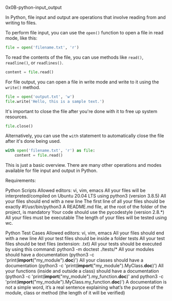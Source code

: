 0x0B-python-input_output


In Python, file input and output are operations that involve reading from and writing to files. 

To perform file input, you can use the `open()` function to open a file in read mode, like this:

```python
file = open('filename.txt', 'r')
```

To read the contents of the file, you can use methods like `read()`, `readline()`, or `readlines()`.

```python
content = file.read()
```

For file output, you can open a file in write mode and write to it using the `write()` method.

```python
file = open('output.txt', 'w')
file.write('Hello, this is a sample text.')
```

It's important to close the file after you're done with it to free up system resources.

```python
file.close()
```

Alternatively, you can use the `with` statement to automatically close the file after it's done being used.

```python
with open('filename.txt', 'r') as file:
    content = file.read()
```

This is just a basic overview. There are many other operations and modes available for file input and output in Python.


Requirements:

Python Scripts
Allowed editors: vi, vim, emacs
All your files will be interpreted/compiled on Ubuntu 20.04 LTS using python3 (version 3.8.5)
All your files should end with a new line
The first line of all your files should be exactly #!/usr/bin/python3
A README.md file, at the root of the folder of the project, is mandatory
Your code should use the pycodestyle (version 2.8.*)
All your files must be executable
The length of your files will be tested using wc.

Python Test Cases
Allowed editors: vi, vim, emacs
All your files should end with a new line
All your test files should be inside a folder tests
All your test files should be text files (extension: .txt)
All your tests should be executed by using this command: python3 -m doctest ./tests/*
All your modules should have a documentation (python3 -c 'print(__import__("my_module").__doc__)')
All your classes should have a documentation (python3 -c 'print(__import__("my_module").MyClass.__doc__)')
All your functions (inside and outside a class) should have a documentation (python3 -c 'print(__import__("my_module").my_function.__doc__)' and python3 -c 'print(__import__("my_module").MyClass.my_function.__doc__)')
A documentation is not a simple word, it’s a real sentence explaining what’s the purpose of the module, class or method (the length of it will be verified)
